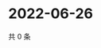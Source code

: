 # 2022-06-26

共 0 条

<!-- BEGIN WEIBO -->
<!-- 最后更新时间 Sun Jun 26 2022 07:14:47 GMT+0800 (China Standard Time) -->

<!-- END WEIBO -->
